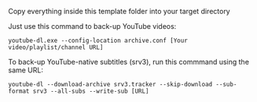 Copy everything inside this template folder into your target directory

Just use this command to back-up YouTube videos:
```
youtube-dl.exe --config-location archive.conf [Your video/playlist/channel URL]
```

To back-up YouTube-native subtitles (srv3), run this commmand using the same URL:
```
youtube-dl --download-archive srv3.tracker --skip-download --sub-format srv3 --all-subs --write-sub [URL]
```